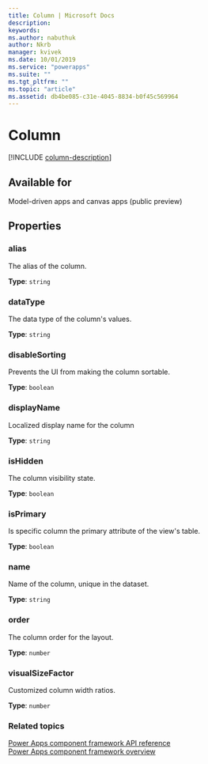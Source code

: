 ```yaml
---
title: Column | Microsoft Docs
description: 
keywords:
ms.author: nabuthuk
author: Nkrb
manager: kvivek
ms.date: 10/01/2019
ms.service: "powerapps"
ms.suite: ""
ms.tgt_pltfrm: ""
ms.topic: "article"
ms.assetid: db4be085-c31e-4045-8834-b0f45c569964
---
```


# Column

[!INCLUDE [column-description](includes/column-description.md)]

## Available for 

Model-driven apps and canvas apps (public preview)

## Properties

### alias

The alias of the column.

**Type**: `string`

### dataType

The data type of the column's values.

**Type**: `string`

### disableSorting

Prevents the UI from making the column sortable.

**Type**: `boolean`<br />

### displayName

Localized display name for the column

**Type**: `string`

### isHidden

The column visibility state.

**Type**: `boolean`<br />

### isPrimary

Is specific column the primary attribute of the view's table.

**Type**: `boolean`<br />

### name

Name of the column, unique in the dataset.

**Type**: `string`

### order

The column order for the layout.

**Type**: `number`

### visualSizeFactor

Customized column width ratios. 

**Type**: `number`


### Related topics

[Power Apps component framework API reference](../reference/index.md)<br/>
[Power Apps component framework overview](../overview.md)